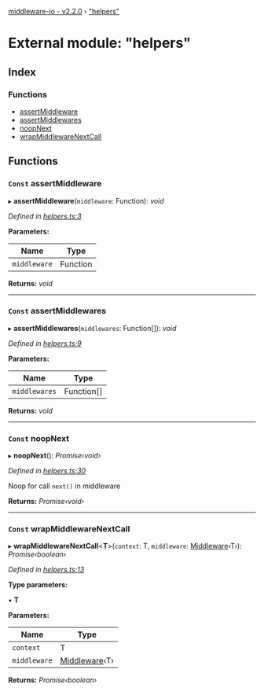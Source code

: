 [middleware-io - v2.2.0](../README.md) › ["helpers"](_helpers_.md)

# External module: "helpers"

## Index

### Functions

* [assertMiddleware](_helpers_.md#const-assertmiddleware)
* [assertMiddlewares](_helpers_.md#const-assertmiddlewares)
* [noopNext](_helpers_.md#const-noopnext)
* [wrapMiddlewareNextCall](_helpers_.md#const-wrapmiddlewarenextcall)

## Functions

### `Const` assertMiddleware

▸ **assertMiddleware**(`middleware`: Function): *void*

*Defined in [helpers.ts:3](https://github.com/negezor/middleware-io/blob/32e2b26/src/helpers.ts#L3)*

**Parameters:**

Name | Type |
------ | ------ |
`middleware` | Function |

**Returns:** *void*

___

### `Const` assertMiddlewares

▸ **assertMiddlewares**(`middlewares`: Function[]): *void*

*Defined in [helpers.ts:9](https://github.com/negezor/middleware-io/blob/32e2b26/src/helpers.ts#L9)*

**Parameters:**

Name | Type |
------ | ------ |
`middlewares` | Function[] |

**Returns:** *void*

___

### `Const` noopNext

▸ **noopNext**(): *Promise‹void›*

*Defined in [helpers.ts:30](https://github.com/negezor/middleware-io/blob/32e2b26/src/helpers.ts#L30)*

Noop for call `next()` in middleware

**Returns:** *Promise‹void›*

___

### `Const` wrapMiddlewareNextCall

▸ **wrapMiddlewareNextCall**<**T**>(`context`: T, `middleware`: [Middleware](_types_.md#middleware)‹T›): *Promise‹boolean›*

*Defined in [helpers.ts:13](https://github.com/negezor/middleware-io/blob/32e2b26/src/helpers.ts#L13)*

**Type parameters:**

▪ **T**

**Parameters:**

Name | Type |
------ | ------ |
`context` | T |
`middleware` | [Middleware](_types_.md#middleware)‹T› |

**Returns:** *Promise‹boolean›*
